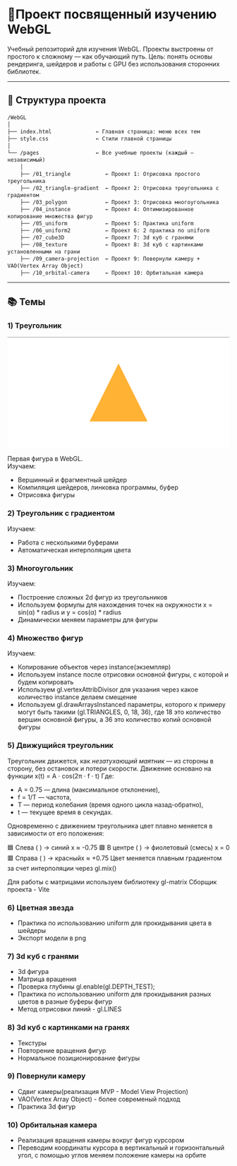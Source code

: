# 🎨Проект посвященный изучению WebGL

Учебный репозиторий для изучения WebGL.
Проекты выстроены от простого к сложному — как обучающий путь. 
Цель: понять основы рендеринга, шейдеров и работы с GPU без использования сторонних библиотек.

---

## 📁 Структура проекта
```
/WebGL
│
├── index.html              ← Главная страница: меню всех тем
├── style.css               ← Стили главной страницы
│
└── /pages                  ← Все учебные проекты (каждый — независимый)
    │
    ├── /01_triangle           ← Проект 1: Отрисовка простого треугольника
    ├── /02_triangle-gradient  ← Проект 2: Отрисовка треугольника с градиентом
    ├── /03_polygon            ← Проект 3: Отрисовка многоугольника
    ├── /04_instance           ← Проект 4: Оптимизированное копирование множества фигур
    ├── /05_uniform            ← Проект 5: Практика uniform
    ├── /06_uniform2           ← Проект 6: 2 практика по uniform
    ├── /07_cube3D             ← Проект 7: 3d куб с гранями
    ├── /08_texture            ← Проект 8: 3d куб с картинками установленными на грани
    ├── /09_camera-projection  ← Проект 9: Повернули камеру + VAO(Vertex Array Object)
    ├── /10_orbital-camera     ← Проект 10: Орбитальная камера
```
---

## 📚 Темы

### 1) Треугольник

![Треугольник](assets_readme/img/1.png)

Первая фигура в WebGL.  
Изучаем:
- Вершинный и фрагментный шейдер
- Компиляция шейдеров, линковка программы, буфер
- Отрисовка фигуры

### 2) Треугольник с градиентом 
Изучаем:
- Работа с несколькими буферами
- Автоматическая интерполяция цвета

### 3) Многоугольник
Изучаем:
- Построение сложных 2d фигур из треугольников
- Используем формулы для нахождения точек на окружности x = sin(α) * radius и y = cos(α) * radius
- Динамически меняем параметры для фигуры

### 4) Множество фигур
Изучаем: 
- Копирование объектов через instance(экземпляр)
- Используем instance после отрисовки основной фигуры, с которой и будем копировать
- Используем gl.vertexAttribDivisor для указания через какое количество instance делаем смещение
- Используем gl.drawArraysInstanced параметры, которого к примеру могут быть такими (gl.TRIANGLES, 0, 18, 36), где 18 это количество вершин основной фигуры, а 36 это количество копий основной фигуры

### 5) Движущийся треугольник

Треугольник движется, как *незатухающий маятник* — из стороны в сторону, без остановок и потери скорости. Движение основано на функции x(t) = A ⋅ cos(2π ⋅ f ⋅ t)
Где:
- A = 0.75 — длина (максимальное отклонение),
- f = 1/T — частота,
- T — период колебания (время одного цикла назад-обратно),
- t — текущее время в секундах.

Одновременно с движением треугольника цвет плавно меняется в зависимости от его положения:

🟦 Слева ( ) → синий x ≈ -0.75
🟪 В центре ( ) → фиолетовый (смесь) x = 0
🟥 Справа ( ) → красныйx ≈ +0.75
Цвет меняется плавным градиентом за счет интерполяции через gl.mix()

Для работы с матрицами используем библиотеку gl-matrix
Сборщик проекта - Vite 

### 6) Цветная звезда

- Практика по использованию uniform для прокидывания цвета в шейдеры
- Экспорт модели в png 

### 7) 3d куб с гранями

- 3d фигура
- Матрица вращения
- Проверка глубины gl.enable(gl.DEPTH_TEST);
- Практика по использованию uniform для прокидывания разных цветов в разные буферы фигур
- Метод отрисовки линий - gl.LINES

### 8) 3d куб с картинками на гранях

- Текстуры
- Повторение вращения фигур
- Нормальное позиционирование фигуры 

### 9) Повернули камеру

- Сдвиг камеры(реализация MVP - Model View Projection)
- VAO(Vertex Array Object) - более современый подход 
- Практика 3d фигур

### 10) Орбитальная камера

- Реализация вращения камеры вокруг фигур курсором
- Переводим координаты курсора в вертикальный и горизонтальный угол, с помощью углов меняем положение камеры на орбите